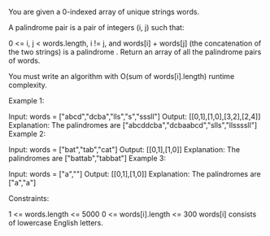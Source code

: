 You are given a 0-indexed array of unique strings words.

A palindrome pair is a pair of integers (i, j) such that:

0 <= i, j < words.length,
i != j, and
words[i] + words[j] (the concatenation of the two strings) is a 
palindrome
.
Return an array of all the palindrome pairs of words.

You must write an algorithm with O(sum of words[i].length) runtime complexity.

 

Example 1:

Input: words = ["abcd","dcba","lls","s","sssll"]
Output: [[0,1],[1,0],[3,2],[2,4]]
Explanation: The palindromes are ["abcddcba","dcbaabcd","slls","llssssll"]
Example 2:

Input: words = ["bat","tab","cat"]
Output: [[0,1],[1,0]]
Explanation: The palindromes are ["battab","tabbat"]
Example 3:

Input: words = ["a",""]
Output: [[0,1],[1,0]]
Explanation: The palindromes are ["a","a"]
 

Constraints:

1 <= words.length <= 5000
0 <= words[i].length <= 300
words[i] consists of lowercase English letters.